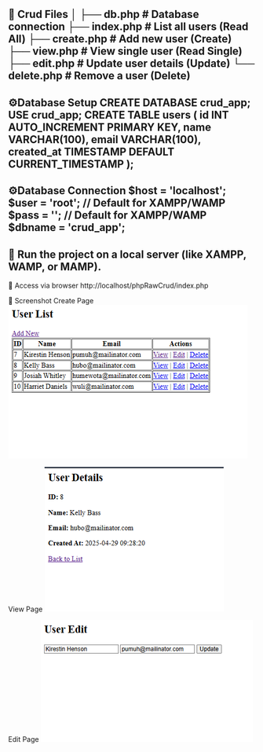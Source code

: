 🚀 Crud Files
│
├── db.php         # Database connection
├── index.php      # List all users (Read All)
├── create.php     # Add new user (Create)
├── view.php       # View single user (Read Single)
├── edit.php       # Update user details (Update)
└── delete.php     # Remove a user (Delete)
------------------------------------------------------
⚙️Database Setup
CREATE DATABASE crud_app;
USE crud_app;
CREATE TABLE users (
    id INT AUTO_INCREMENT PRIMARY KEY,
    name VARCHAR(100),
    email VARCHAR(100),
    created_at TIMESTAMP DEFAULT CURRENT_TIMESTAMP
);
------------------------------------------------------
⚙️Database Connection
$host = 'localhost';
$user = 'root';     // Default for XAMPP/WAMP
$pass = '';         // Default for XAMPP/WAMP
$dbname = 'crud_app';
------------------------------------------------------
🚀 Run the project on a local server (like XAMPP, WAMP, or MAMP).
------------------------------------------------------
🚀 Access via browser
http://localhost/phpRawCrud/index.php

🚀 Screenshot
Create Page 
![Create Page](/create.png)

View Page 
![View Page](/view.png)

Edit Page 
![Edit Page](/edit.png)



